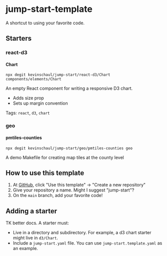 # jump-start-template

A shortcut to using your favorite code.

## Starters

### react-d3

#### Chart

    npx degit kevinschaul/jump-start/react-d3/Chart components/elements/Chart

An empty React component for writing a responsive D3 chart.

* Adds size prop
* Sets up margin convention

Tags: `react`, `d3`, `chart`

### geo

#### pmtiles-counties

    npx degit kevinschaul/jump-start/geo/pmtiles-counties geo

A demo Makefile for creating map tiles at the county level


## How to use this template

1. At [GitHub](https://github.com/kevinschaul/jump-start-template), click "Use this template" -> "Create a new repository"
2. Give your repository a name. Might I suggest "jump-start"?
3. On the `main` branch, add your favorite code!

## Adding a starter

TK better docs. A starter must:

- Live in a directory and subdirectory. For example, a d3 chart starter might live in `d3/Chart`.
- Include a `jump-start.yaml` file. You can use `jump-start.template.yaml` as an example.

